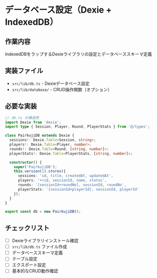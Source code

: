 # データベース設定（Dexie + IndexedDB）

## 作業内容
IndexedDBをラップするDexieライブラリの設定とデータベーススキーマ定義

## 実装ファイル
- `src/lib/db.ts` - Dexieデータベース設定
- `src/lib/database/` - CRUD操作関数（オプション）

## 必要な実装
```typescript
// db.ts の構造例
import Dexie from 'dexie';
import type { Session, Player, Round, PlayerStats } from '@/types';

class PairkujiDB extends Dexie {
  sessions!: Dexie.Table<Session, string>;
  players!: Dexie.Table<Player, number>;
  rounds!: Dexie.Table<Round, [string, number]>;
  playerStats!: Dexie.Table<PlayerStats, [string, number]>;

  constructor() {
    super('PairkujiDB');
    this.version(1).stores({
      sessions: 'id, title, createdAt, updatedAt',
      players: '++id, sessionId, name, status',
      rounds: '[sessionId+roundNo], sessionId, roundNo',
      playerStats: '[sessionId+playerId], sessionId, playerId'
    });
  }
}

export const db = new PairkujiDB();
```

## チェックリスト
- [ ] Dexieライブラリインストール確認
- [ ] `src/lib/db.ts` ファイル作成
- [ ] データベーススキーマ定義
- [ ] テーブル設定
- [ ] エクスポート設定
- [ ] 基本的なCRUD動作確認